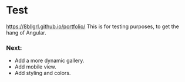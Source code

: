 # Test
https://8bllgrl.github.io/portfolio/
This is for testing purposes, to get the hang of Angular.

### Next:

-  Add a more dynamic gallery.
-  Add mobile view.
- Add styling and colors.
